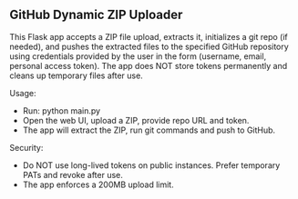 
GitHub Dynamic ZIP Uploader
--------------------------
This Flask app accepts a ZIP file upload, extracts it, initializes a git repo (if needed),
and pushes the extracted files to the specified GitHub repository using credentials provided
by the user in the form (username, email, personal access token). The app does NOT store tokens
permanently and cleans up temporary files after use.

Usage:
- Run: python main.py
- Open the web UI, upload a ZIP, provide repo URL and token.
- The app will extract the ZIP, run git commands and push to GitHub.

Security:
- Do NOT use long-lived tokens on public instances. Prefer temporary PATs and revoke after use.
- The app enforces a 200MB upload limit.
